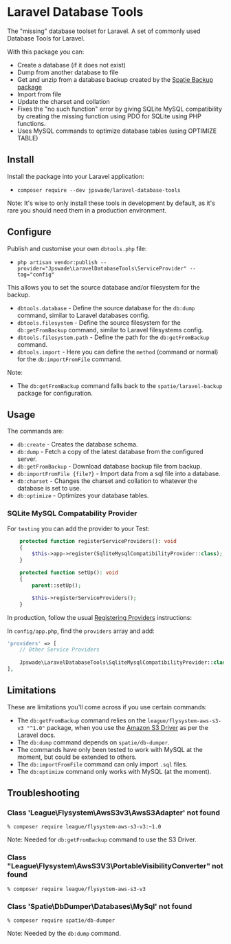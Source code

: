 # Laravel Database Tools

The "missing" database toolset for Laravel. A set of commonly used Database Tools for Laravel.

With this package you can:

- Create a database (if it does not exist)
- Dump from another database to file
- Get and unzip from a database backup created by the [Spatie Backup package](https://github.com/spatie/laravel-backup)
- Import from file
- Update the charset and collation
- Fixes the "no such function" error by giving SQLite MySQL compatibility by creating the missing function using PDO for
  SQLite using PHP functions.
- Uses MySQL commands to optimize database tables (using OPTIMIZE TABLE)

## Install

Install the package into your Laravel application:

* `composer require --dev jpswade/laravel-database-tools`

Note: It's wise to only install these tools in development by default, as it's rare you should need them in a production
environment.

## Configure

Publish and customise your own `dbtools.php` file:

* `php artisan vendor:publish --provider="Jpswade\LaravelDatabaseTools\ServiceProvider" --tag="config"`

This allows you to set the source database and/or filesystem for the backup.

* `dbtools.database` - Define the source database for the `db:dump` command, similar to Laravel databases config.
* `dbtools.filesystem` - Define the source filesystem for the `db:getFromBackup` command, similar to Laravel filesystems
  config.
* `dbtools.filesystem.path` - Define the path for the `db:getFromBackup` command.
* `dbtools.import` - Here you can define the `method` (command or normal) for the `db:importFromFile` command.

Note:

* The `db:getFromBackup` command falls back to the `spatie/laravel-backup` package for configuration.

## Usage

The commands are:

* `db:create` - Creates the database schema.
* `db:dump` - Fetch a copy of the latest database from the configured server.
* `db:getFromBackup` - Download database backup file from backup.
* `db:importFromFile {file?}` - Import data from a sql file into a database.
* `db:charset` - Changes the charset and collation to whatever the database is set to use.
* `db:optimize` - Optimizes your database tables.

### SQLite MySQL Compatability Provider

For `testing` you can add the provider to your Test:

```php
    protected function registerServiceProviders(): void
    {
        $this->app->register(SqliteMysqlCompatibilityProvider::class);
    }

    protected function setUp(): void
    {
        parent::setUp();

        $this->registerServiceProviders();
    }
```

In production, follow the usual [Registering Providers](https://laravel.com/docs/9.x/providers#registering-providers) instructions:

In `config/app.php`, find the `providers` array and add:

```php
'providers' => [
    // Other Service Providers
 
    Jpswade\LaravelDatabaseTools\SqliteMysqlCompatibilityProvider::class,
],
```

## Limitations

These are limitations you'll come across if you use certain commands:

* The `db:getFromBackup` command relies on the `league/flysystem-aws-s3-v3 "^1.0"` package, when you use
  the [Amazon S3 Driver](https://laravel.com/docs/5.1/filesystem#configuration) as per the Laravel docs.
* The `db:dump` command depends on `spatie/db-dumper`.
* The commands have only been tested to work with MySQL at the moment, but could be extended to others.
* The `db:importFromFile` command can only import `.sql` files.
* The `db:optimize` command only works with MySQL (at the moment).

## Troubleshooting

### Class 'League\Flysystem\AwsS3v3\AwsS3Adapter' not found

```% composer require league/flysystem-aws-s3-v3:~1.0```

Note: Needed for `db:getFromBackup` command to use the S3 Driver.

### Class "League\Flysystem\AwsS3V3\PortableVisibilityConverter" not found

```% composer require league/flysystem-aws-s3-v3```

### Class 'Spatie\DbDumper\Databases\MySql' not found

```% composer require spatie/db-dumper```

Note: Needed by the `db:dump` command.
